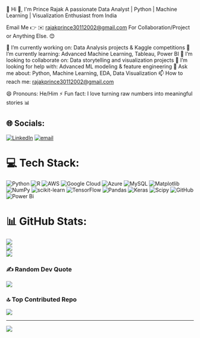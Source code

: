 💫 Hi 👋, I'm Prince Rajak
A passionate Data Analyst | Python | Machine Learning | Visualization Enthusiast from India

Email Me 👉 ✉️ rajakprince30112002@gmail.com
 For Collaboration/Project or Anything Else. 😊

🔭 I’m currently working on: Data Analysis projects & Kaggle competitions
🌱 I’m currently learning: Advanced Machine Learning, Tableau, Power BI
👯 I’m looking to collaborate on: Data storytelling and visualization projects
🤔 I’m looking for help with: Advanced ML modeling & feature engineering
💬 Ask me about: Python, Machine Learning, EDA, Data Visualization
📫 How to reach me: rajakprince30112002@gmail.com

😄 Pronouns: He/Him
⚡ Fun fact: I love turning raw numbers into meaningful stories 📊
## 🌐 Socials:
[![LinkedIn](https://img.shields.io/badge/LinkedIn-%230077B5.svg?logo=linkedin&logoColor=white)](https://linkedin.com/in/https://www.linkedin.com/in/prince-rajak-1a4665386) [![email](https://img.shields.io/badge/Email-D14836?logo=gmail&logoColor=white)](mailto:rajakprince30112002@gmail.com) 

# 💻 Tech Stack:
![Python](https://img.shields.io/badge/python-3670A0?style=for-the-badge&logo=python&logoColor=ffdd54) ![R](https://img.shields.io/badge/r-%23276DC3.svg?style=for-the-badge&logo=r&logoColor=white) ![AWS](https://img.shields.io/badge/AWS-%23FF9900.svg?style=for-the-badge&logo=amazon-aws&logoColor=white) ![Google Cloud](https://img.shields.io/badge/GoogleCloud-%234285F4.svg?style=for-the-badge&logo=google-cloud&logoColor=white) ![Azure](https://img.shields.io/badge/azure-%230072C6.svg?style=for-the-badge&logo=microsoftazure&logoColor=white) ![MySQL](https://img.shields.io/badge/mysql-4479A1.svg?style=for-the-badge&logo=mysql&logoColor=white) ![Matplotlib](https://img.shields.io/badge/Matplotlib-%23ffffff.svg?style=for-the-badge&logo=Matplotlib&logoColor=black) ![NumPy](https://img.shields.io/badge/numpy-%23013243.svg?style=for-the-badge&logo=numpy&logoColor=white) ![scikit-learn](https://img.shields.io/badge/scikit--learn-%23F7931E.svg?style=for-the-badge&logo=scikit-learn&logoColor=white) ![TensorFlow](https://img.shields.io/badge/TensorFlow-%23FF6F00.svg?style=for-the-badge&logo=TensorFlow&logoColor=white) ![Pandas](https://img.shields.io/badge/pandas-%23150458.svg?style=for-the-badge&logo=pandas&logoColor=white) ![Keras](https://img.shields.io/badge/Keras-%23D00000.svg?style=for-the-badge&logo=Keras&logoColor=white) ![Scipy](https://img.shields.io/badge/SciPy-%230C55A5.svg?style=for-the-badge&logo=scipy&logoColor=%white) ![GitHub](https://img.shields.io/badge/github-%23121011.svg?style=for-the-badge&logo=github&logoColor=white) ![Power Bi](https://img.shields.io/badge/power_bi-F2C811?style=for-the-badge&logo=powerbi&logoColor=black)
# 📊 GitHub Stats:
![](https://github-readme-stats.vercel.app/api?username=Prince30112002&theme=dark&hide_border=false&include_all_commits=false&count_private=false)<br/>
![](https://nirzak-streak-stats.vercel.app/?user=Prince30112002&theme=dark&hide_border=false)<br/>
![](https://github-readme-stats.vercel.app/api/top-langs/?username=Prince30112002&theme=dark&hide_border=false&include_all_commits=false&count_private=false&layout=compact)

### ✍️ Random Dev Quote
![](https://quotes-github-readme.vercel.app/api?type=horizontal&theme=radical)

### 🔝 Top Contributed Repo
![](https://github-contributor-stats.vercel.app/api?username=Prince30112002&limit=5&theme=dark&combine_all_yearly_contributions=true)

---
[![](https://visitcount.itsvg.in/api?id=Prince30112002&icon=0&color=0)](https://visitcount.itsvg.in)

<!-- Proudly created with GPRM ( https://gprm.itsvg.in ) -->

